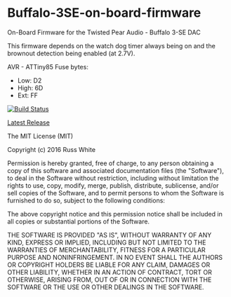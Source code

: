 # Buffalo-3SE-on-board-firmware

On-Board Firmware for the Twisted Pear Audio - Buffalo 3-SE DAC

This firmware depends on the watch dog timer always being on and the brownout detection being enabled (at 2.7V).

AVR - ATTiny85
Fuse bytes:
- Low:	D2
- High:	6D
- Ext:	FF

[![Build Status](https://travis-ci.org/russwyte/Buffalo-3SE-on-board-firmware.svg?branch=master)](https://travis-ci.org/russwyte/Buffalo-3SE-on-board-firmware)

[Latest Release](https://github.com/russwyte/Buffalo-3SE-on-board-firmware/releases/latest "latest release")

The MIT License (MIT)

Copyright (c) 2016 Russ White

Permission is hereby granted, free of charge, to any person obtaining a copy
of this software and associated documentation files (the "Software"), to deal
in the Software without restriction, including without limitation the rights
to use, copy, modify, merge, publish, distribute, sublicense, and/or sell
copies of the Software, and to permit persons to whom the Software is
furnished to do so, subject to the following conditions:

The above copyright notice and this permission notice shall be included in all
copies or substantial portions of the Software.

THE SOFTWARE IS PROVIDED "AS IS", WITHOUT WARRANTY OF ANY KIND, EXPRESS OR
IMPLIED, INCLUDING BUT NOT LIMITED TO THE WARRANTIES OF MERCHANTABILITY,
FITNESS FOR A PARTICULAR PURPOSE AND NONINFRINGEMENT. IN NO EVENT SHALL THE
AUTHORS OR COPYRIGHT HOLDERS BE LIABLE FOR ANY CLAIM, DAMAGES OR OTHER
LIABILITY, WHETHER IN AN ACTION OF CONTRACT, TORT OR OTHERWISE, ARISING FROM,
OUT OF OR IN CONNECTION WITH THE SOFTWARE OR THE USE OR OTHER DEALINGS IN THE
SOFTWARE.
